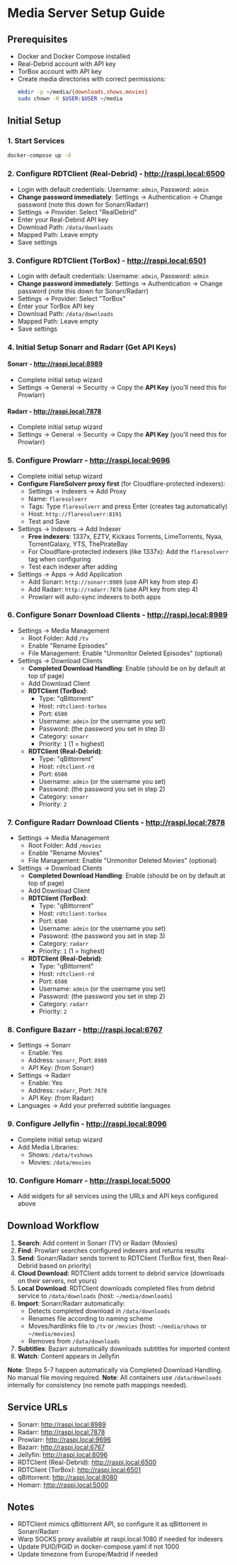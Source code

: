 # Media Server Setup Guide

## Prerequisites
- Docker and Docker Compose installed
- Real-Debrid account with API key
- TorBox account with API key
- Create media directories with correct permissions:
  ```bash
  mkdir -p ~/media/{downloads,shows,movies}
  sudo chown -R $USER:$USER ~/media
  ```

## Initial Setup

### 1. Start Services
```bash
docker-compose up -d
```

### 2. Configure RDTClient (Real-Debrid) - http://raspi.local:6500
- Login with default credentials: Username: `admin`, Password: `admin`
- **Change password immediately**: Settings → Authentication → Change password (note this down for Sonarr/Radarr)
- Settings → Provider: Select "RealDebrid"
- Enter your Real-Debrid API key
- Download Path: `/data/downloads`
- Mapped Path: Leave empty
- Save settings

### 3. Configure RDTClient (TorBox) - http://raspi.local:6501
- Login with default credentials: Username: `admin`, Password: `admin`
- **Change password immediately**: Settings → Authentication → Change password (note this down for Sonarr/Radarr)
- Settings → Provider: Select "TorBox"
- Enter your TorBox API key
- Download Path: `/data/downloads`
- Mapped Path: Leave empty
- Save settings

### 4. Initial Setup Sonarr and Radarr (Get API Keys)

#### Sonarr - http://raspi.local:8989
- Complete initial setup wizard
- Settings → General → Security → Copy the **API Key** (you'll need this for Prowlarr)

#### Radarr - http://raspi.local:7878
- Complete initial setup wizard
- Settings → General → Security → Copy the **API Key** (you'll need this for Prowlarr)

### 5. Configure Prowlarr - http://raspi.local:9696
- Complete initial setup wizard
- **Configure FlareSolverr proxy first** (for Cloudflare-protected indexers):
  - Settings → Indexers → Add Proxy
  - Name: `flaresolverr`
  - Tags: Type `flaresolverr` and press Enter (creates tag automatically)
  - Host: `http://flaresolverr:8191`
  - Test and Save
- Settings → Indexers → Add Indexer
  - **Free indexers**: 1337x, EZTV, Kickass Torrents, LimeTorrents, Nyaa, TorrentGalaxy, YTS, ThePirateBay
  - For Cloudflare-protected indexers (like 1337x): Add the `flaresolverr` tag when configuring
  - Test each indexer after adding
- Settings → Apps → Add Application
  - Add Sonarr: `http://sonarr:8989` (use API key from step 4)
  - Add Radarr: `http://radarr:7878` (use API key from step 4)
  - Prowlarr will auto-sync indexers to both apps

### 6. Configure Sonarr Download Clients - http://raspi.local:8989
- Settings → Media Management
  - Root Folder: Add `/tv`
  - Enable "Rename Episodes"
  - File Management: Enable "Unmonitor Deleted Episodes" (optional)
- Settings → Download Clients
  - **Completed Download Handling**: Enable (should be on by default at top of page)
  - Add Download Client
  - **RDTClient (TorBox)**:
    - Type: "qBittorrent"
    - Host: `rdtclient-torbox`
    - Port: `6500`
    - Username: `admin` (or the username you set)
    - Password: (the password you set in step 3)
    - Category: `sonarr`
    - Priority: `1` (1 = highest)
  - **RDTClient (Real-Debrid)**:
    - Type: "qBittorrent"
    - Host: `rdtclient-rd`
    - Port: `6500`
    - Username: `admin` (or the username you set)
    - Password: (the password you set in step 2)
    - Category: `sonarr`
    - Priority: `2`

### 7. Configure Radarr Download Clients - http://raspi.local:7878
- Settings → Media Management
  - Root Folder: Add `/movies`
  - Enable "Rename Movies"
  - File Management: Enable "Unmonitor Deleted Movies" (optional)
- Settings → Download Clients
  - **Completed Download Handling**: Enable (should be on by default at top of page)
  - Add Download Client
  - **RDTClient (TorBox)**:
    - Type: "qBittorrent"
    - Host: `rdtclient-torbox`
    - Port: `6500`
    - Username: `admin` (or the username you set)
    - Password: (the password you set in step 3)
    - Category: `radarr`
    - Priority: `1` (1 = highest)
  - **RDTClient (Real-Debrid)**:
    - Type: "qBittorrent"
    - Host: `rdtclient-rd`
    - Port: `6500`
    - Username: `admin` (or the username you set)
    - Password: (the password you set in step 2)
    - Category: `radarr`
    - Priority: `2`

### 8. Configure Bazarr - http://raspi.local:6767
- Settings → Sonarr
  - Enable: Yes
  - Address: `sonarr`, Port: `8989`
  - API Key: (from Sonarr)
- Settings → Radarr
  - Enable: Yes
  - Address: `radarr`, Port: `7878`
  - API Key: (from Radarr)
- Languages → Add your preferred subtitle languages

### 9. Configure Jellyfin - http://raspi.local:8096
- Complete initial setup wizard
- Add Media Libraries:
  - Shows: `/data/tvshows`
  - Movies: `/data/movies`

### 10. Configure Homarr - http://raspi.local:5000
- Add widgets for all services using the URLs and API keys configured above

## Download Workflow

1. **Search**: Add content in Sonarr (TV) or Radarr (Movies)
2. **Find**: Prowlarr searches configured indexers and returns results
3. **Send**: Sonarr/Radarr sends torrent to RDTClient (TorBox first, then Real-Debrid based on priority)
4. **Cloud Download**: RDTClient adds torrent to debrid service (downloads on their servers, not yours)
5. **Local Download**: RDTClient downloads completed files from debrid service to `/data/downloads` (host: `~/media/downloads`)
6. **Import**: Sonarr/Radarr automatically:
   - Detects completed download in `/data/downloads`
   - Renames file according to naming scheme
   - Moves/hardlinks file to `/tv` or `/movies` (host: `~/media/shows` or `~/media/movies`)
   - Removes from `/data/downloads`
7. **Subtitles**: Bazarr automatically downloads subtitles for imported content
8. **Watch**: Content appears in Jellyfin

**Note**: Steps 5-7 happen automatically via Completed Download Handling. No manual file moving required.
**Note**: All containers use `/data/downloads` internally for consistency (no remote path mappings needed).

## Service URLs
- Sonarr: http://raspi.local:8989
- Radarr: http://raspi.local:7878
- Prowlarr: http://raspi.local:9696
- Bazarr: http://raspi.local:6767
- Jellyfin: http://raspi.local:8096
- RDTClient (Real-Debrid): http://raspi.local:6500
- RDTClient (TorBox): http://raspi.local:6501
- qBittorrent: http://raspi.local:8080
- Homarr: http://raspi.local:5000

## Notes
- RDTClient mimics qBittorrent API, so configure it as qBittorrent in Sonarr/Radarr
- Warp SOCKS proxy available at raspi.local:1080 if needed for indexers
- Update PUID/PGID in docker-compose.yaml if not 1000
- Update timezone from Europe/Madrid if needed
